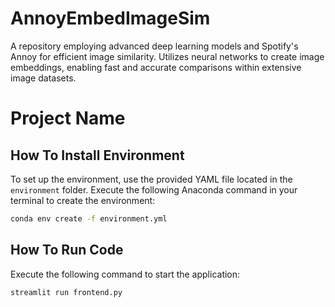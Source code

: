 # AnnoyEmbedImageSim
A repository employing advanced deep learning models and Spotify's Annoy for efficient image similarity. Utilizes neural networks to create image embeddings, enabling fast and accurate comparisons within extensive image datasets.

# Project Name

## How To Install Environment

To set up the environment, use the provided YAML file located in the `environment` folder. Execute the following Anaconda command in your terminal to create the environment:

```bash
conda env create -f environment.yml
```

## How To Run Code

Execute the following command to start the application:

```bash
streamlit run frontend.py
```
